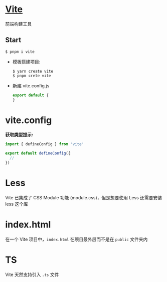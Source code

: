 # [Vite](https://cn.vitejs.dev/)

前端构建工具



## Start

```shell
$ pnpm i vite
```

+ 模板搭建项目:

  ```shell
  $ yarn create vite
  $ pnpm crete vite
  ```

+ 新建 vite.config.js

  ```js
  export default {
  }
  ```

  

# vite.config

**获取类型提示:**

```js
import { defineConfig } from 'vite'

export default defineConfig({
  // 
})
```



# Less

Vite 已集成了 CSS Module 功能 (module.css)，但是想要使用 Less 还需要安装 less 这个库
# index.html

在一个 Vite 项目中，`index.html` 在项目最外层而不是在 `public` 文件夹内



# TS

Vite 天然支持引入 `.ts` 文件
